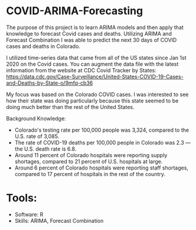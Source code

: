 # COVID-ARIMA-Forecasting

The purpose of this project is to learn ARIMA models and then apply that knowledge to forecast Covid cases and deaths.
Utilizing ARIMA and Forecast Combination I was able to predict the next 30 days of COVID cases and deaths in Colorado.

I utilized time-series data that came from all of the US states since Jan 1st 2020 on the Covid cases. You can augment the data file with the latest information from the website at CDC Covid Tracker by States: https://data.cdc.gov/Case-Surveillance/United-States-COVID-19-Cases-and-Deaths-by-State-o/9mfq-cb36 

My focus was based on the Colorado COVID cases. I was interested to see how their state was doing particularly because this state seemed to be doing much better than the rest of the United States.

Background Knowledge:
* Colorado's testing rate per 100,000 people was 3,324, compared to the U.S. rate of 3,085.
* The rate of COVID-19 deaths per 100,000 people in Colorado was 2.3 — the U.S. death rate is 6.8.
* Around 11 percent of Colorado hospitals were reporting supply shortages, compared to 21 percent of U.S. hospitals at large.
* Around 6 percent of Colorado hospitals were reporting staff shortages, compared to 17 percent of hospitals in the rest of the country.

# Tools:
* Software: R
* Skills: ARIMA, Forecast Combination
